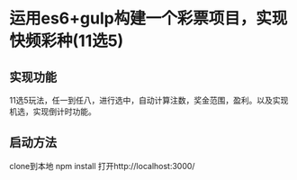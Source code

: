 # 运用es6+gulp构建一个彩票项目，实现快频彩种(11选5)
## 实现功能
11选5玩法，任一到任八，进行选中，自动计算注数，奖金范围，盈利。以及实现机选，实现倒计时功能。

## 启动方法
clone到本地
npm install
打开http://localhost:3000/
